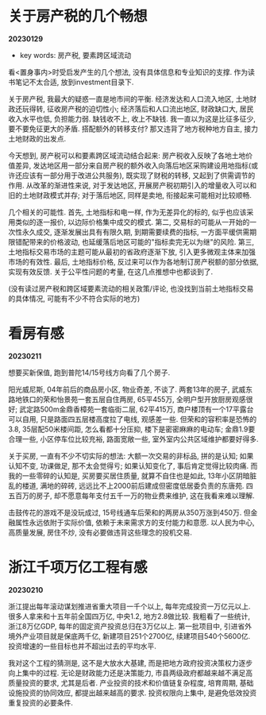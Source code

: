 # 关于房产税的几个畅想

**20230129**

* key words: 房产税, 要素跨区域流动

看<置身事内>时受启发产生的几个想法, 没有具体信息和专业知识的支撑. 作为读书笔记不太合适, 放到investment目录下.

关于房产税, 我最大的疑惑一直是地市间的平衡. 经济发达和人口流入地区, 土地财政还玩得转, 征收房产税的迫切性小; 经济落后和人口流出地区, 财政缺口大, 居民收入水平也低, 负担能力弱. 缺钱收不上, 收上不缺钱. 我一直以为这是比征多征少, 要不要免征更大的矛盾. 搭配额外的转移支付? 那又违背了地方税种地方自主, 接力土地财政的出发点.

今天想到, 房产税可以和要素跨区域流动结合起来: 房产税收入反映了各地土地价值差异, 发达地区用一部分来自房产税的额外收入向落后地区采购建设用地指标(或许还应该有一部分用于改进公共服务), 既实现了财税的转移, 又起到了供需调节的作用. 从改革的渐进性来说, 对于发达地区, 开展房产税初期引入的增量收入可以和旧的土地财政模式并存; 对于落后地区, 同样是卖地, 衔接起来可能相对比较顺畅.

几个相关的可能性. 首先, 土地指标和电一样, 作为无差异化的标的, 似乎也应该采用类似的逐一报价, 以边际价格集中成交的模式. 第二, 交易标的可能从一开始的一次性永久成交, 逐渐发展出具有有限久期, 到期需要续费的指标, 一方面平缓供需期限错配带来的价格波动, 也延缓落后地区可能的"指标卖完无以为继"的风险. 第三, 土地指标交易市场的主题可能从最初的省政府逐渐下放, 引入更多微观主体来加强市场的有效性. 最后, 土地指标价格, 反过来可以作为各地制订房产税额的部分依据, 实现有效反馈. 关于公平性问题的考量, 在这几点推想中也都谈到了.

(没有读过房产税和跨区域要素流动的相关政策/评论, 也没找到当前土地指标交易的具体情况, 可能有不少不符合实际的地方)

# 看房有感

**20230211**

想要买新保值, 跑到普陀14/15号线方向看了几个房子.

阳光威尼斯, 04年前后的商品房小区, 物业奇差, 不谈了. 两套13年的房子, 武威东路地铁口的荣和怡景苑一套五层自住两房, 65平455万, 全明户型开放厨房观感很好; 武定路500m金鼎香樟苑一套临街二层, 62平415万, 商户楼顶有一个17平露台可以自用, 只是路面四五层楼高度拉了电线, 观感差一些. 但荣和的容积率是恐怖的3.8, 35层配50米楼间距, 怎么看都十分压抑, 楼下是密密麻麻的电动车; 金鼎1.9要合理一些, 小区停车位比较充裕, 路面宽敞一些, 室外室内公共区域维护都要好得多. 

关于买房, 一直有不少不切实际的想法: 大额一次交易的非标品, 拼的是认知; 如果认知不变, 功课做足, 那不太会觉得亏; 如果认知变化了, 事后肯定觉得比较肉痛. 而我的一些零碎的认知是, 买房要买居住质量, 就算不自住也是如此, 13年小区阴暗脏乱的楼道, 满地的碎砖, 远远比不上2000前后建成但密度低居委负责的东唐苑. 四五百万的房子, 却不愿意每年支付五千一万的物业费来维护, 这在我看来难以理解.

击鼓传花的游戏不是没玩成过, 15号线通车后荣和的两房从350万涨到450万. 但金融属性永远依附于实际价值, 依赖于未来需求方的支付能力和意愿. 以人民为中心, 高质量发展, 房住不炒, 没有必要做违背这些理念的投机交易.

# 浙江千项万亿工程有感

**20230210**

浙江提出每年滚动谋划推进省重大项目一千个以上, 每年完成投资一万亿元以上. 很多人拿来和十五年前全国四万亿, 中央1.2, 地方2.8做比较. 我粗看了一些统计, 浙江8万亿GDP, 每年的固定资产投资总归在3万亿以上. 第一批项目中, 引进省外境外产业项目就是保底两千亿, 新建项目251个2700亿, 续建项目540个5600亿. 投资增速的一些目标也并不超出过去的平均水平.

我对这个工程的猜测是, 这不是大放水大基建, 而是把地方政府投资决策权力逐步向上集中的过程. 无论是财政能力还是决策能力, 市县两级政府都越来越不满足高质量投资的要求, 尤其是后者. 产业投资的技术和价值链复杂程度, 培育周期, 基础设施投资的协同效应, 都提出越来越高的要求. 投资权限向上集中, 是避免低效投资重复投资的必要条件.
